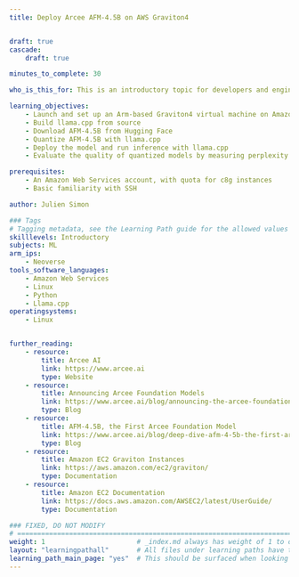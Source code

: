 ```yaml
---
title: Deploy Arcee AFM-4.5B on AWS Graviton4


draft: true
cascade:
    draft: true

minutes_to_complete: 30

who_is_this_for: This is an introductory topic for developers and engineers who want to deploy the Arcee AFM-4.5B small language model on an AWS Arm-based instance. AFM-4.5B is a 4.5-billion-parameter frontier model that delivers excellent accuracy, strict compliance, and very high cost-efficiency. It was trained on almost 7 trillion tokens of clean, rigorously filtered data, and has been tested across a wide range of languages, including Arabic, English, French, German, Hindi, Italian, Korean, Mandarin, Portuguese, Russian, and Spanish

learning_objectives:
    - Launch and set up an Arm-based Graviton4 virtual machine on Amazon Web Services
    - Build llama.cpp from source
    - Download AFM-4.5B from Hugging Face
    - Quantize AFM-4.5B with llama.cpp
    - Deploy the model and run inference with llama.cpp
    - Evaluate the quality of quantized models by measuring perplexity

prerequisites:
    - An Amazon Web Services account, with quota for c8g instances
    - Basic familiarity with SSH

author: Julien Simon

### Tags
# Tagging metadata, see the Learning Path guide for the allowed values
skilllevels: Introductory
subjects: ML
arm_ips:
    - Neoverse
tools_software_languages:
    - Amazon Web Services
    - Linux
    - Python
    - Llama.cpp
operatingsystems:
    - Linux


further_reading:
    - resource:
        title: Arcee AI
        link: https://www.arcee.ai
        type: Website
    - resource:
        title: Announcing Arcee Foundation Models
        link: https://www.arcee.ai/blog/announcing-the-arcee-foundation-model-family
        type: Blog
    - resource:
        title: AFM-4.5B, the First Arcee Foundation Model
        link: https://www.arcee.ai/blog/deep-dive-afm-4-5b-the-first-arcee-foundational-model
        type: Blog
    - resource:
        title: Amazon EC2 Graviton Instances
        link: https://aws.amazon.com/ec2/graviton/
        type: Documentation
    - resource:
        title: Amazon EC2 Documentation
        link: https://docs.aws.amazon.com/AWSEC2/latest/UserGuide/
        type: Documentation

### FIXED, DO NOT MODIFY
# ================================================================================
weight: 1                       # _index.md always has weight of 1 to order correctly
layout: "learningpathall"       # All files under learning paths have this same wrapper
learning_path_main_page: "yes"  # This should be surfaced when looking for related content. Only set for _index.md of learning path content.
---
```

